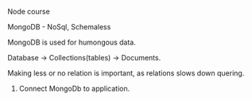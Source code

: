 Node course

MongoDB - NoSql, Schemaless

MongoDB is used for humongous data.

Database -> Collections(tables) -> Documents.

Making less or no relation is important, as relations slows down quering.

1. Connect MongoDb to application.
